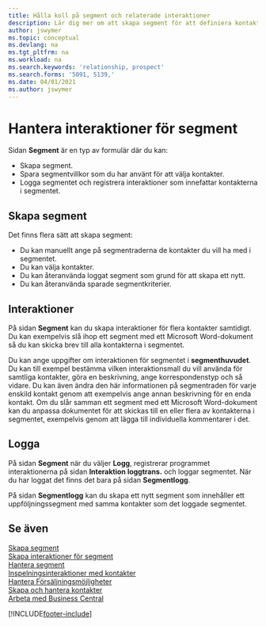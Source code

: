 ```yaml
---
title: Hålla koll på segment och relaterade interaktioner
description: Lär dig mer om att skapa segment för att definiera kontaktgrupper och ange interaktioner för segment.
author: jswymer
ms.topic: conceptual
ms.devlang: na
ms.tgt_pltfrm: na
ms.workload: na
ms.search.keywords: 'relationship, prospect'
ms.search.forms: '5091, 5139,'
ms.date: 04/01/2021
ms.author: jswymer
---
```

# <a name="manage-interactions-for-segments" />Hantera interaktioner för segment
Sidan **Segment** är en typ av formulär där du kan:

* Skapa segment.
* Spara segmentvillkor som du har använt för att välja kontakter.
* Logga segmentet och registrera interaktioner som innefattar kontakterna i segmentet.

## <a name="segmenting" />Skapa segment
Det finns flera sätt att skapa segment:

* Du kan manuellt ange på segmentraderna de kontakter du vill ha med i segmentet.
* Du kan välja kontakter.
* Du kan återanvända loggat segment som grund för att skapa ett nytt.
* Du kan återanvända sparade segmentkriterier.

## <a name="interactions" />Interaktioner
På sidan **Segment** kan du skapa interaktioner för flera kontakter samtidigt. Du kan exempelvis slå ihop ett segment med ett Microsoft Word-dokument så du kan skicka brev till alla kontakterna i segmentet.

Du kan ange uppgifter om interaktionen för segmentet i **segmenthuvudet**. Du kan till exempel bestämma vilken interaktionsmall du vill använda för samtliga kontakter, göra en beskrivning, ange korrespondenstyp och så vidare. Du kan även ändra den här informationen på segmentraden för varje enskild kontakt genom att exempelvis ange annan beskrivning för en enda kontakt. Om du slår samman ett segment med ett Microsoft Word-dokument kan du anpassa dokumentet för att skickas till en eller flera av kontakterna i segmentet, exempelvis genom att lägga till individuella kommentarer i det.

## <a name="logging" />Logga
På sidan **Segment** när du väljer **Logg**, registrerar programmet interaktionerna på sidan **Interaktion loggtrans.** och loggar segmentet. När du har loggat det finns det bara på sidan **Segmentlogg**.

På sidan **Segmentlogg** kan du skapa ett nytt segment som innehåller ett uppföljningssegment med samma kontakter som det loggade segmentet.

## <a name="see-also" />Se även
[Skapa segment](marketing-how-create-segment.md)  
[Skapa interaktioner för segment](marketing-how-create-interactions.md)  
[Hantera segment](marketing-segments.md)  
[Inspelningsinteraktioner med kontakter](marketing-interactions.md)  
[Hantera Försäljningsmöjligheter](marketing-manage-sales-opportunities.md)  
[Skapa och hantera kontakter](marketing-contacts.md)  
[Arbeta med Business Central](ui-work-product.md)


[!INCLUDE[footer-include](includes/footer-banner.md)]
